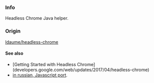 ### Info
Headless Chrome Java helper.

### Origin
[ldaume/headless-chrome](https://github.com/ldaume/headless-chrome)

#### See also
* [Getting Started with Headless Chrome] (developers.google.com/web/updates/2017/04/headless-chrome)
* [in russian, Javascript port](https://habrahabr.ru/post/329660/).
